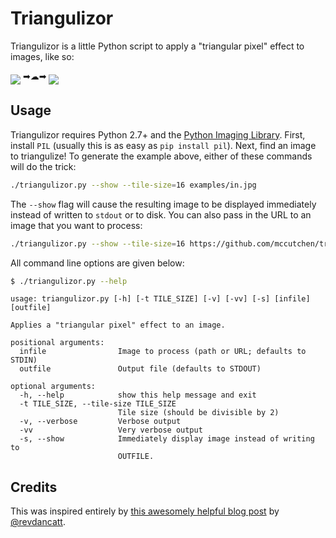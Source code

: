 # Triangulizor

Triangulizor is a little Python script to apply a "triangular pixel" effect to
images, like so:

<img src="https://github.com/mccutchen/triangulizor/raw/master/examples/in.jpg" align="middle">
➡☁➡
<img src="https://github.com/mccutchen/triangulizor/raw/master/examples/out.png" align="middle">

## Usage

Triangulizor requires Python 2.7+ and the [Python Imaging Library][3]. First,
install `PIL` (usually this is as easy as `pip install pil`). Next, find an
image to triangulize! To generate the example above, either of these commands
will do the trick:

```bash
./triangulizor.py --show --tile-size=16 examples/in.jpg
```

The `--show` flag will cause the resulting image to be displayed immediately
instead of written to `stdout` or to disk. You can also pass in the URL to an
image that you want to process:

```bash
./triangulizor.py --show --tile-size=16 https://github.com/mccutchen/triangulizor/raw/master/examples/in.jpg
```

All command line options are given below:

```bash
$ ./triangulizor.py --help
```

```
usage: triangulizor.py [-h] [-t TILE_SIZE] [-v] [-vv] [-s] [infile] [outfile]

Applies a "triangular pixel" effect to an image.

positional arguments:
  infile                Image to process (path or URL; defaults to STDIN)
  outfile               Output file (defaults to STDOUT)

optional arguments:
  -h, --help            show this help message and exit
  -t TILE_SIZE, --tile-size TILE_SIZE
                        Tile size (should be divisible by 2)
  -v, --verbose         Verbose output
  -vv                   Very verbose output
  -s, --show            Immediately display image instead of writing to
                        OUTFILE.
```

## Credits

This was inspired entirely by [this awesomely helpful blog post][1] by
[@revdancatt][2].

[1]: http://revdancatt.com/2012/03/31/the-pxl-effect-with-javascript-and-canvas-and-maths/
[2]: http://twitter.com/revdancatt
[3]: http://pypi.python.org/pypi/PIL
